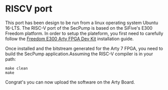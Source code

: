 # RISCV port

This port has been design to be run from a linux operating system Ubuntu 16-LTS. The RISC-V port of the SecPump is based on the SiFive's E300 Freedom platform. In order to setup the plateform, you first need to carefully follow the [Freedom E300 Arty FPGA Dev Kit](https://github.com/sifive/freedom) installation guide. 

Once installed and the bitstream generated for the Arty 7 FPGA, you need to build the SecPump application.Assuming the RISC-V compiler is in your path:
~~~
make clean
make
~~~

Congrat's you can now upload the software on the Arty Board. 
